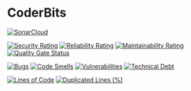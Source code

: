 # CoderBits

[![SonarCloud](https://sonarcloud.io/images/project_badges/sonarcloud-white.svg)](https://sonarcloud.io/dashboard?id=SondosSamii_Coder-Bits)

[![Security Rating](https://sonarcloud.io/api/project_badges/measure?project=SondosSamii_Coder-Bits&metric=security_rating)](https://sonarcloud.io/dashboard?id=SondosSamii_Coder-Bits)
[![Reliability Rating](https://sonarcloud.io/api/project_badges/measure?project=SondosSamii_Coder-Bits&metric=reliability_rating)](https://sonarcloud.io/dashboard?id=SondosSamii_Coder-Bits)
[![Maintainability Rating](https://sonarcloud.io/api/project_badges/measure?project=SondosSamii_Coder-Bits&metric=sqale_rating)](https://sonarcloud.io/dashboard?id=SondosSamii_Coder-Bits)
[![Quality Gate Status](https://sonarcloud.io/api/project_badges/measure?project=SondosSamii_Coder-Bits&metric=alert_status)](https://sonarcloud.io/dashboard?id=SondosSamii_Coder-Bits)

[![Bugs](https://sonarcloud.io/api/project_badges/measure?project=SondosSamii_Coder-Bits&metric=bugs)](https://sonarcloud.io/dashboard?id=SondosSamii_Coder-Bits)
[![Code Smells](https://sonarcloud.io/api/project_badges/measure?project=SondosSamii_Coder-Bits&metric=code_smells)](https://sonarcloud.io/dashboard?id=SondosSamii_Coder-Bits)
[![Vulnerabilities](https://sonarcloud.io/api/project_badges/measure?project=SondosSamii_Coder-Bits&metric=vulnerabilities)](https://sonarcloud.io/dashboard?id=SondosSamii_Coder-Bits)
[![Technical Debt](https://sonarcloud.io/api/project_badges/measure?project=SondosSamii_Coder-Bits&metric=sqale_index)](https://sonarcloud.io/dashboard?id=SondosSamii_Coder-Bits)

[![Lines of Code](https://sonarcloud.io/api/project_badges/measure?project=SondosSamii_Coder-Bits&metric=ncloc)](https://sonarcloud.io/dashboard?id=SondosSamii_Coder-Bits)
[![Duplicated Lines (%)](https://sonarcloud.io/api/project_badges/measure?project=SondosSamii_Coder-Bits&metric=duplicated_lines_density)](https://sonarcloud.io/dashboard?id=SondosSamii_Coder-Bits)
